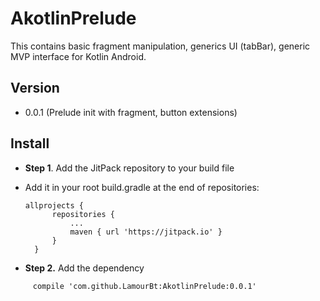 # AkotlinPrelude 

This contains basic fragment manipulation, generics UI (tabBar), generic MVP interface for Kotlin Android.


## Version 
* 0.0.1 (Prelude init with fragment, button extensions)


## Install 
- **Step 1**. Add the JitPack repository to your build file

* Add it in your root build.gradle at the end of repositories:
  
  ```
  allprojects {
		repositories {
			...
			maven { url 'https://jitpack.io' }
		}
	}
  ```
 - **Step 2.** Add the dependency
 
 ```
 	  compile 'com.github.LamourBt:AkotlinPrelude:0.0.1'

 ```
